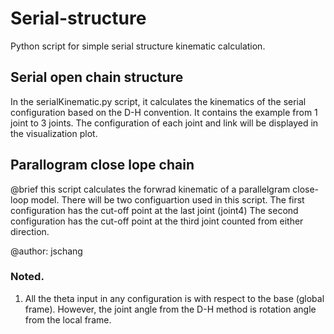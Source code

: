 # Serial-structure
 Python script for simple serial structure kinematic calculation.

## Serial open chain structure
In the serialKinematic.py script, it calculates the kinematics of the serial configuration based on the D-H convention.
It contains the example from 1 joint to 3 joints.
The configuration of each joint and link will be displayed in the visualization plot.

## Parallogram close lope chain
@brief this script calculates the forwrad kinematic of a parallelgram close-loop model.
 There will be two configuartion used in this script.
 The first configuration has the cut-off point at the last joint (joint4)
 The second configuration has the cut-off point at the third joint counted from either direction.


@author: jschang



### Noted.
1. All the theta input in any configuration is with respect to the base (global frame). However, the joint angle from the D-H method is rotation angle from the local frame.